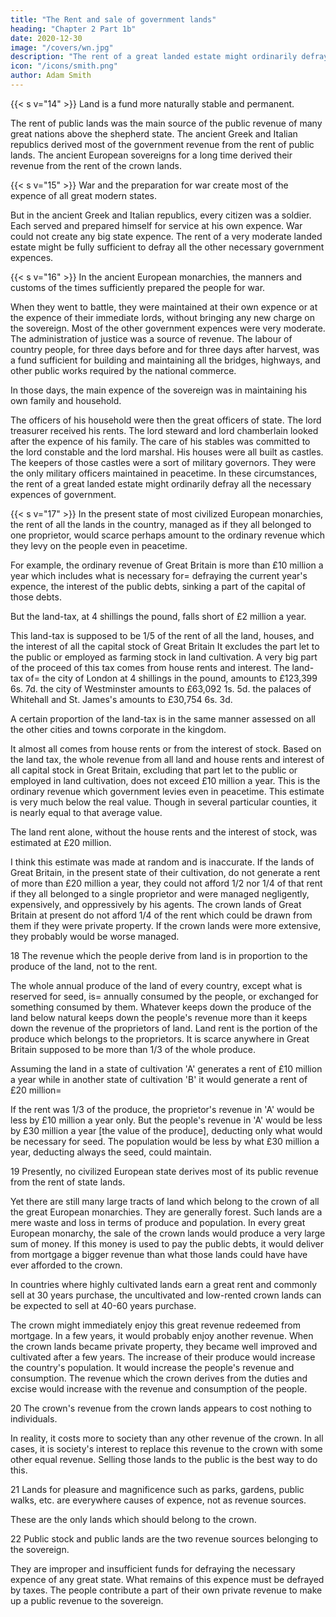```yaml
---
title: "The Rent and sale of government lands"
heading: "Chapter 2 Part 1b"
date: 2020-12-30
image: "/covers/wn.jpg"
description: "The rent of a great landed estate might ordinarily defray all the necessary expences of government"
icon: "/icons/smith.png"
author: Adam Smith
---
```




{{< s v="14" >}} Land is a fund more naturally stable and permanent.

The rent of public lands was the main source of the public revenue of many great nations above the shepherd state.
    The ancient Greek and Italian republics derived most of the government revenue from the rent of public lands.
    The ancient European sovereigns for a long time derived their revenue from the rent of the crown lands.


{{< s v="15" >}} War and the preparation for war create most of the expence of all great modern states.

But in the ancient Greek and Italian republics, every citizen was a soldier.
Each served and prepared himself for service at his own expence.
War could not create any big state expence.
The rent of a very moderate landed estate might be fully sufficient to defray all the other necessary government expences.


{{< s v="16" >}} In the ancient European monarchies, the manners and customs of the times sufficiently prepared the people for war.

When they went to battle, they were maintained at their own expence or at the expence of their immediate lords, without bringing any new charge on the sovereign.
    Most of the other government expences were very moderate.
    The administration of justice was a source of revenue.
    The labour of country people, for three days before and for three days after harvest, was a fund sufficient for building and maintaining all the bridges, highways, and other public works required by the national commerce.

In those days, the main expence of the sovereign was in maintaining his own family and household.

The officers of his household were then the great officers of state.
The lord treasurer received his rents.
The lord steward and lord chamberlain looked after the expence of his family.
The care of his stables was committed to the lord constable and the lord marshal.
His houses were all built as castles.
    The keepers of those castles were a sort of military governors.
    They were the only military officers maintained in peacetime.
In these circumstances, the rent of a great landed estate might ordinarily defray all the necessary expences of government.

{{< s v="17" >}} In the present state of most civilized European monarchies, the rent of all the lands in the country, managed as if they all belonged to one proprietor, would scarce perhaps amount to the ordinary revenue which they levy on the people even in peacetime.

For example, the ordinary revenue of Great Britain is more than £10 million a year which includes what is necessary for= 
    defraying the current year's expence,
    the interest of the public debts,
    sinking a part of the capital of those debts.

But the land-tax, at 4 shillings the pound, falls short of £2 million a year.

This land-tax is supposed to be 1/5 of the rent of all the land, houses, and the interest of all the capital stock of Great Britain
    It excludes the part let to the public or employed as farming stock in land cultivation.
A very big part of the proceed of this tax comes from house rents and interest.
The land-tax of= 
    the city of London at 4 shillings in the pound, amounts to £123,399 6s. 7d.
    the city of Westminster amounts to £63,092 1s. 5d.
    the palaces of Whitehall and St. James's amounts to £30,754 6s. 3d.

A certain proportion of the land-tax is in the same manner assessed on all the other cities and towns corporate in the kingdom.

It almost all comes from house rents or from the interest of stock.
Based on the land tax, the whole revenue from all land and house rents and interest of all capital stock in Great Britain, excluding that part let to the public or employed in land cultivation, does not exceed £10 million a year.
    This is the ordinary revenue which government levies even in peacetime.
    This estimate is very much below the real value.
        Though in several particular counties, it is nearly equal to that average value.

The land rent alone, without the house rents and the interest of stock, was estimated at £20 million.

I think this estimate was made at random and is inaccurate.
If the lands of Great Britain, in the present state of their cultivation, do not generate a rent of more than £20 million a year, they could not afford 1/2 nor 1/4 of that rent if they all belonged to a single proprietor and were managed negligently, expensively, and oppressively by his agents.
The crown lands of Great Britain at present do not afford 1/4 of the rent which could be drawn from them if they were private property.
    If the crown lands were more extensive, they probably would be worse managed.

18 The revenue which the people derive from land is in proportion to the produce of the land, not to the rent.

The whole annual produce of the land of every country, except what is reserved for seed, is= 
    annually consumed by the people, or
    exchanged for something consumed by them.
Whatever keeps down the produce of the land below natural keeps down the people's revenue more than it keeps down the revenue of the proprietors of land.
Land rent is the portion of the produce which belongs to the proprietors.
    It is scarce anywhere in Great Britain supposed to be more than 1/3 of the whole produce.

Assuming the land in a state of cultivation 'A' generates a rent of £10 million a year while in another state of cultivation 'B' it would generate a rent of £20 million= 

If the rent was 1/3 of the produce, the proprietor's revenue in 'A' would be less by £10 million a year only.
But the people's revenue in 'A' would be less by £30 million a year [the value of the produce], deducting only what would be necessary for seed.
The population would be less by what £30 million a year, deducting always the seed, could maintain.

19 Presently, no civilized European state derives most of its public revenue from the rent of state lands.

Yet there are still many large tracts of land which belong to the crown of all the great European monarchies.
    They are generally forest.
    Such lands are a mere waste and loss in terms of produce and population.
In every great European monarchy, the sale of the crown lands would produce a very large sum of money.
    If this money is used to pay the public debts, it would deliver from mortgage a bigger revenue than what those lands could have have ever afforded to the crown.

In countries where highly cultivated lands earn a great rent and commonly sell at 30 years purchase, the uncultivated and low-rented crown lands can be expected to sell at 40-60 years purchase.

The crown might immediately enjoy this great revenue redeemed from mortgage.
In a few years, it would probably enjoy another revenue.
    When the crown lands became private property, they became well improved and cultivated after a few years.
    The increase of their produce would increase the country's population.
    It would increase the people's revenue and consumption.
The revenue which the crown derives from the duties and excise would increase with the revenue and consumption of the people.

20 The crown's revenue from the crown lands appears to cost nothing to individuals.

In reality, it costs more to society than any other revenue of the crown.
In all cases, it is society's interest to replace this revenue to the crown with some other equal revenue.
Selling those lands to the public is the best way to do this.

21 Lands for pleasure and magnificence such as parks, gardens, public walks, etc. are everywhere causes of expence, not as revenue sources.

These are the only lands which should belong to the crown.

22 Public stock and public lands are the two revenue sources belonging to the sovereign.

They are improper and insufficient funds for defraying the necessary expence of any great state.
What remains of this expence must be defrayed by taxes.
The people contribute a part of their own private revenue to make up a public revenue to the sovereign.

